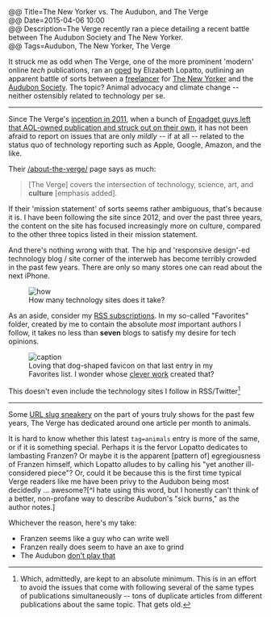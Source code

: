 @@ Title=The New Yorker vs. The Audubon, and The Verge  
@@ Date=2015-04-06 10:00  
@@ Description=The Verge recently ran a piece detailing a recent battle between The Audubon Society and The New Yorker.  
@@ Tags=Audubon, The New Yorker, The Verge  

It struck me as odd when The Verge, one of the more prominent 'modern' online *tech* publications, ran an [oped][theverge] by Elizabeth Lopatto, outlining an apparent battle of sorts between a [freelancer][wikipedia] for [The New Yorker][newyorker] and the [Audubon Society][audubon]. The topic? Animal advocacy and climate change -- neither ostensibly related to technology per se.

<hr class="small"/>

Since The Verge's [inception in 2011][theverge 2], when a bunch of [Engadget guys left that AOL-owned publication and struck out on their own][mashable], it has not been afraid to report on issues that are only *mildly* -- if at all -- related to the status quo of technology reporting such as Apple, Google, Amazon, and the like. 

Their [/about-the-verge/][theverge 3] page says as much:
>[The Verge] covers the intersection of technology, science, art, and **culture** [emphasis added].

If their 'mission statement' of sorts seems rather ambiguous, that's because it is. I have been following the site since 2012, and over the past three years, the content on the site has focused increasingly more on culture, compared to the other three topics listed in their mission statement. 

And there's nothing wrong with that. The hip and 'responsive design'-ed technology blog / site corner of the interweb has become terribly crowded in the past few years. There are only so many stores one can read about the next iPhone. 

<figure>
	<img src="http://d.pr/i/11ugt+" alt="how" />
	<figcaption>How many technology sites does it take?</figcaption>
</figure>

As an aside, consider my [RSS subscriptions][d]. In my so-called "Favorites" folder, created by me to contain the absolute *most* important authors I follow, it takes no less than **seven** blogs to satisfy my desire for tech opinions. 

<figure>
	<img src="http://d.pr/i/1jrql+" alt="caption" />
	<figcaption>Loving that dog-shaped favicon on that last entry in my Favorites list. I wonder whose <a href="@@SiteRoot@@/2015/2/25/designing-theoveranalyzed" >clever work</a> created that?</figcaption>
</figure>

This doesn't even include the technology sites I follow in RSS/Twitter[^tw]

<hr class="small" />

Some [URL slug sneakery][theverge 4] on the part of yours truly shows for the past few years, The Verge has dedicated around one article per month to animals. 

It is hard to know whether this latest `tag=animals` entry is more of the same, or if it is something special. Perhaps it is the fervor Lopatto dedicates to lambasting Franzen? Or maybe it is the apparent [pattern of] egregiousness of Franzen himself, which Lopatto alludes to by calling his "yet another ill-considered piece"? Or, could it be because this is the first time typical Verge readers like me have been privy to the Audubon being most decidedly ... awesome?[^I hate using this word, but I honestly can't think of a better, non-profane way to describe Audubon's "sick burns," as the author notes.] 

Whichever the reason, here's my take: 

* Franzen seems like a guy who can write well
* Franzen really does seem to have an axe to grind
* The Audubon [don't play that][youtube]

[^tw]: Which, admittedly, are kept to an absolute minimum. This is in an effort to avoid the issues that come with following several of the same types of publications simultaneously -- tons of duplicate articles from different publications about the same topic. That gets old.

[audubon]: https://www.audubon.org/news/friends-these
[d]: http://d.pr/f/tAD3+
[mashable]: http://mashable.com/2011/03/12/joshua-topolsky-leaves-engadget/
[newyorker]: http://www.newyorker.com/magazine/2015/04/06/carbon-capture
[theverge]: http://www.theverge.com/2015/4/3/8339763/i-want-to-attend-the-audubon-societys-school-for-sick-burns
[theverge 2]: http://www.theverge.com/2011/11/1/2528367/welcome-to-the-verge
[theverge 3]: http://www.theverge.com/about-the-verge
[theverge 4]: http://www.theverge.com/tag/animals
[wikipedia]: https://en.wikipedia.org/wiki/Jonathan_Franzen
[youtube]: https://www.youtube.com/watch?v=YxYvzVxJtYM